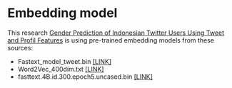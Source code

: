 # Embedding model
This research <a href="https://jiki.cs.ui.ac.id/index.php/jiki/article/view/1079">Gender Prediction of Indonesian Twitter Users Using Tweet and Profil Features</a> is using pre-trained embedding models from these sources:

- Fastext_model_tweet.bin [[LINK]](https://github.com/meisaputri21/Indonesian-Twitter-Emotion-Dataset)
- Word2Vec_400dim.txt [[LINK]](https://github.com/meisaputri21/Indonesian-Twitter-Emotion-Dataset)
- fasttext.4B.id.300.epoch5.uncased.bin [[LINK]](https://github.com/IndoNLP/indonlu)
    